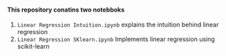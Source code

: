 #### This repository conatins two notebboks
1. `Linear Regression Intuition.ipynb` explains the intuition behind linear regression
2. `Linear Regression SKlearn.ipynb` Implements linear regression using scikit-learn